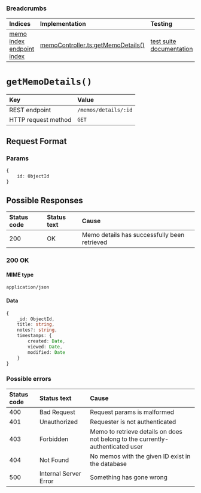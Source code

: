 ### Breadcrumbs

| Indices | Implementation | Testing |
| :----------------------------------------------------------- | :-------------------------------------------------------------------------------------------------------------------- | :--------------------------------------------------------------------------------------------------------------------------------------------------------------- |
| [memo index](./index.md)<br>[endpoint index](../index.md) | [memoController.ts:getMemoDetails()](../../../../../backend/src/controllers/memoController.ts#L182-L218) | [test suite](../../../../../backend/tests/controllers/memos/getMemoDetails.test.ts)<br>[documentation](../../tests/memos/getMemoDetails.test.md) |

# `getMemoDetails()`

| Key                 | Value                |
| :------------------ | :------------------- |
| REST endpoint       | `/memos/details/:id` |
| HTTP request method | `GET`                |

## Request Format

### Params

```typescript
{
    id: ObjectId
}
```

## Possible Responses

| Status code | Status text | Cause                                        |
| :---------- | :---------- | :------------------------------------------- |
| 200         | OK          | Memo details has successfully been retrieved |

### 200 OK

#### MIME type

`application/json`

#### Data

```typescript
{
    _id: ObjectId,
    title: string,
    notes?: string,
    timestamps: {
        created: Date,
        viewed: Date,
        modified: Date
    }
}
```

### Possible errors

| Status code | Status text           | Cause                                                                           |
| :---------- | :-------------------- | :------------------------------------------------------------------------------ |
| 400         | Bad Request           | Request params is malformed                                                     |
| 401         | Unauthorized          | Requester is not authenticated                                                  |
| 403         | Forbidden             | Memo to retrieve details on does not belong to the currently-authenticated user |
| 404         | Not Found             | No memos with the given ID exist in the database                                |
| 500         | Internal Server Error | Something has gone wrong                                                        |
